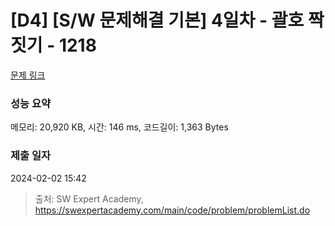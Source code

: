 # [D4] [S/W 문제해결 기본] 4일차 - 괄호 짝짓기 - 1218 

[문제 링크](https://swexpertacademy.com/main/code/problem/problemDetail.do?contestProbId=AV14eWb6AAkCFAYD) 

### 성능 요약

메모리: 20,920 KB, 시간: 146 ms, 코드길이: 1,363 Bytes

### 제출 일자

2024-02-02 15:42



> 출처: SW Expert Academy, https://swexpertacademy.com/main/code/problem/problemList.do